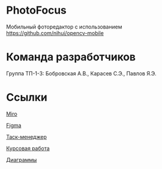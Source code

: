 # PhotoFocus
Мобильный фоторедактор с использованием https://github.com/nihui/opencv-mobile
# Команда разработчиков
Группа ТП-1-3:
Бобровская А.В.,
Карасев С.Э.,
Павлов Я.Э.
# Ссылки
[Miro](https://miro.com/app/board/uXjVMeARGvs=/)

[Figma](https://www.figma.com/file/emkRQ07sfxbEJz98YM9Cau/Photo-Editing-App-(Community)?node-id=43%3A120&t=B9Ud6UqsMdmQ2hpJ-1)

[Таск-менеджер](https://bobrovskaya.youtrack.cloud/agiles/141-2/current)

[Курсовая работа](https://github.com/Manowarya/PhotoFocus/blob/main/documentation/%D0%9A%D1%83%D1%80%D1%81%D0%BE%D0%B2%D0%B0%D1%8F%20%D1%80%D0%B0%D0%B1%D0%BE%D1%82%D0%B0.pdf)

[Диаграммы](https://github.com/Manowarya/PhotoFocus/tree/main/documentation/diagrams)
